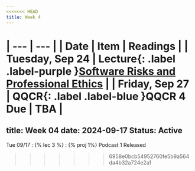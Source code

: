 ```yaml
---
<<<<<<< HEAD
title: Week 4
---
```


| --- | --- |
| Date | Item | Readings |
| Tuesday, Sep 24 | **Lecture**{: .label .label-purple }[Software Risks and Professional Ethics](#) |
| Friday, Sep 27 | **QQCR**{: .label .label-blue }QQCR 4 Due | TBA |
=======
title: Week 04
date: 2024-09-17
Status: Active
---

Tue 09/17
: {% lec 3 %}
: {% proj 1%} Podcast 1 Released
>>>>>>> 6958e0bcb54952760fe5b9a564da4b32a724e2a1
